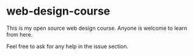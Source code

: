 # web-design-course
This is my open source web design course.
Anyone is welcome to learn from here.

Feel free to ask for any help in the issue section.
